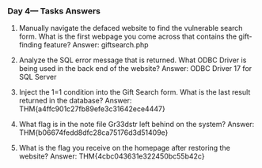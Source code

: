 <h3>Day 4— Tasks Answers</h3>

1. Manually navigate the defaced website to find the vulnerable search form. What is the first webpage you come across that contains the gift-finding feature?
Answer: giftsearch.php

2. Analyze the SQL error message that is returned. What ODBC Driver is being used in the back end of the website?
Answer: ODBC Driver 17 for SQL Server

3. Inject the 1=1 condition into the Gift Search form. What is the last result returned in the database?
Answer: THM{a4ffc901c27fb89efe3c31642ece4447}

4. What flag is in the note file Gr33dstr left behind on the system?
Answer: THM{b06674fedd8dfc28ca75176d3d51409e}

5. What is the flag you receive on the homepage after restoring the website?
Answer: THM{4cbc043631e322450bc55b42c}
